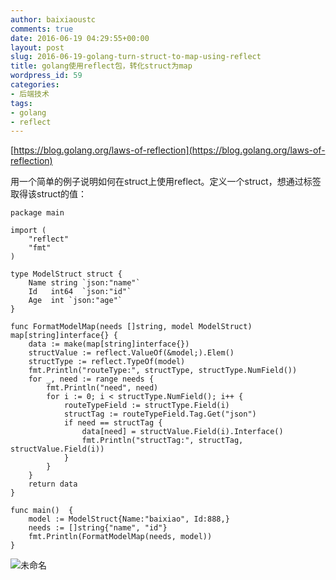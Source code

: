 ```yaml
---
author: baixiaoustc
comments: true
date: 2016-06-19 04:29:55+00:00
layout: post
slug: 2016-06-19-golang-turn-struct-to-map-using-reflect
title: golang使用reflect包，转化struct为map
wordpress_id: 59
categories:
- 后端技术
tags:
- golang
- reflect
---
```


[https://blog.golang.org/laws-of-reflection](https://blog.golang.org/laws-of-reflection)

用一个简单的例子说明如何在struct上使用reflect。定义一个struct，想通过标签取得该struct的值：

    
    
    package main
    
    import (
    	"reflect"
    	"fmt"
    )
    
    type ModelStruct struct {
    	Name string `json:"name"`
    	Id   int64  `json:"id"`
    	Age  int `json:"age"`
    }
    
    func FormatModelMap(needs []string, model ModelStruct) map[string]interface{} {
    	data := make(map[string]interface{})
    	structValue := reflect.ValueOf(&model;).Elem()
    	structType := reflect.TypeOf(model)
    	fmt.Println("routeType:", structType, structType.NumField())
    	for _, need := range needs {
    		fmt.Println("need", need)
    		for i := 0; i < structType.NumField(); i++ {
    			routeTypeField := structType.Field(i)
    			structTag := routeTypeField.Tag.Get("json")
    			if need == structTag {
    				data[need] = structValue.Field(i).Interface()
    				fmt.Println("structTag:", structTag, structValue.Field(i))
    			}
    		}
    	}
    	return data
    }
    
    func main()  {
    	model := ModelStruct{Name:"baixiao", Id:888,}
    	needs := []string{"name", "id"}
    	fmt.Println(FormatModelMap(needs, model))
    }
    
    


![未命名](http://baixiaoustc.github.io/wordpress/wp-content/uploads/2016/06/未命名-1.png)
